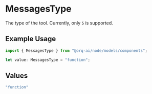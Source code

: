 # MessagesType

The type of the tool. Currently, only `5` is supported.

## Example Usage

```typescript
import { MessagesType } from "@orq-ai/node/models/components";

let value: MessagesType = "function";
```

## Values

```typescript
"function"
```